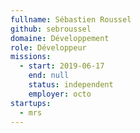 ```yaml
---
fullname: Sébastien Roussel
github: sebroussel
domaine: Développement
role: Développeur
missions:
  - start: 2019-06-17
    end: null
    status: independent
    employer: octo
startups:
  - mrs
---
```

